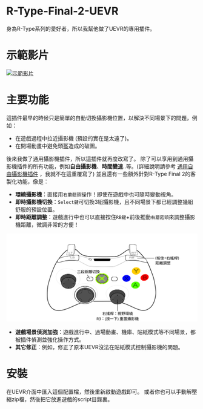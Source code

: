 # R-Type-Final-2-UEVR
身為R-Type系列的愛好者，所以我幫他做了UEVR的專用插件。

# 示範影片
<a href="https://www.youtube.com/watch?v=A5wXk5k4WVk" target="_blank">
    <img src="https://img.youtube.com/vi/A5wXk5k4WVk/0.jpg" alt="示範影片">
</a>

# 主要功能
這插件最早的時候只是簡單的自動切換攝影機位置，以解決不同場景下的問題，例如：
- 在遊戲過程中拉近攝影機 (預設的實在是太遠了)。
- 在開場動畫中避免頭盔造成的破圖。  

後來我做了通用攝影機插件，所以這插件就再度改寫了。
除了可以享用到通用攝影機插件的所有功能，例如**自由攝影機**、**時間變速**..等。(詳細說明請參考 [通用自由攝影機插件](https://github.com/dabinn/UEVR-Universal-Free-Camera/blob/main/doc/Chinese/Readme.md) ，我就不在這重覆寫了)
並且還有一些額外針對R-Type Final 2的客製化功能，像是：
- **環繞攝影機**：直接用`右蘑菇頭`操作！即使在遊戲中也可隨時變動視角。
- **即時攝影機切換**：`Select鍵`可切換3組攝影機，且不同場景下都已經調整幾組舒服的預設位置。
- **即時距離調整**：遊戲進行中也可以直接按住`RB鍵`+前後推動`右蘑菇頭`來調整攝影機距離，微調非常的方便！

![](img/controller_orbitcam.svg)
- **遊戲場景偵測加強**：遊戲進行中、過場動畫、機庫、貼紙模式等不同場景，都被插件偵測並強化操作方式。
- **其它修正**：例如，修正了原本UEVR沒法在貼紙模式控制攝影機的問題。


# 安裝
在UEVR介面中匯入這個配置檔，然後重新啟動遊戲即可。
或者你也可以手動解壓縮zip檔，然後把它放進遊戲的script目錄裏。
